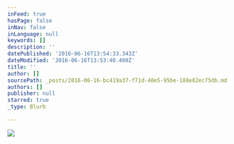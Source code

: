 ```yaml
---
inFeed: true
hasPage: false
inNav: false
inLanguage: null
keywords: []
description: ''
datePublished: '2016-06-16T13:54:33.343Z'
dateModified: '2016-06-16T13:53:40.400Z'
title: ''
author: []
sourcePath: _posts/2016-06-16-bc419a37-f71d-40e5-95be-188e82ec75db.md
authors: []
publisher: null
starred: true
_type: Blurb

---
```

![](https://the-grid-user-content.s3-us-west-2.amazonaws.com/3897eb04-79a2-4223-aa55-5147c86a2832.png)